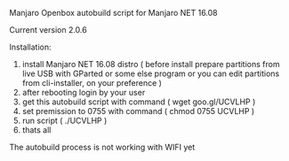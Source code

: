 


Manjaro Openbox autobuild script for Manjaro NET 16.08

Current version 2.0.6


Installation:

  1. install Manjaro NET 16.08 distro ( before install prepare partitions from live USB with GParted or some else program or you can edit partitions from cli-installer, on your preference )
  2. after rebooting login by your user
  3. get this autobuild script with command ( wget goo.gl/UCVLHP )
  4. set premission to 0755 with command ( chmod 0755 UCVLHP )
  5. run script ( ./UCVLHP )
  6. thats all
  
  

The autobuild process is not working with WIFI yet


